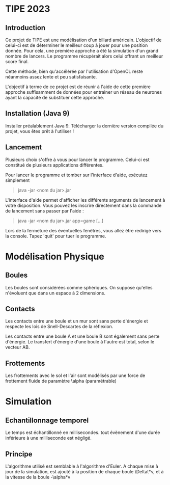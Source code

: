# TIPE 2023
## Introduction
Ce projet de TIPE est une modélisation d'un billard américain. L'objectif de celui-ci est de déterminer le meilleur coup à jouer pour une position donnée.
Pour cela, une première approche a été la simulation d'un grand nombre de lancers. Le programme récupérait alors celui offrant un meilleur score final.

Cette méthode, bien qu'accélérée par l'utilisation d'OpenCL reste néanmoins assez lente et peu satisfaisante.

L'objectif à terme de ce projet est de réunir à l'aide de cette première approche suffisamment de données pour entrainer un réseau de neurones ayant la capacité de substituer cette approche.

## Installation (Java 9)
Installer préalablement Java 9. Télécharger la dernière version compilée du projet, vous êtes prêt à l'utiliser !

## Lancement
Plusieurs choix s'offre à vous pour lancer le programme. Celui-ci est constitué de plusieurs applications différentes.

Pour lancer le programme et tomber sur l'interface d'aide, exécutez simplement
> java -jar &#60;nom du jar&#62;.jar

L'interface d'aide permet d'afficher les différents arguments de lancement à votre disposition.
Vous pouvez les inscrire directement dans la commande de lancement sans passer par l'aide :
> java -jar &#60;nom du jar&#62;.jar app=game [...]

Lors de la fermeture des éventuelles fenêtres, vous allez être redirigé vers la console. Tapez 'quit' pour tuer le programme.

# Modélisation Physique

## Boules
Les boules sont considérées comme sphériques. On suppose qu'elles n'évoluent que dans un espace à 2 dimensions.

## Contacts
Les contacts entre une boule et un mur sont sans perte d'énergie et respecte les lois de Snell-Descartes de la réflexion.

Les contacts entre une boule A et une boule B sont également sans perte d'énergie. Le transfert d'énergie d'une boule à l'autre est total, selon le vecteur AB.

## Frottements
Les frottements avec le sol et l'air sont modélisés par une force de frottement fluide de paramètre \alpha (paramétrable)


# Simulation

## Echantillonnage temporel
Le temps est échantillonné en millisecondes. tout évènement d'une durée inférieure à une milliseconde est négligé.

## Principe
L'algorithme utilisé est semblable à l'algorithme d'Euler. A chaque mise à jour de la simulation, est ajouté à la position de chaque boule \Deltat\*v, et à la vitesse de la boule -\alpha*v

